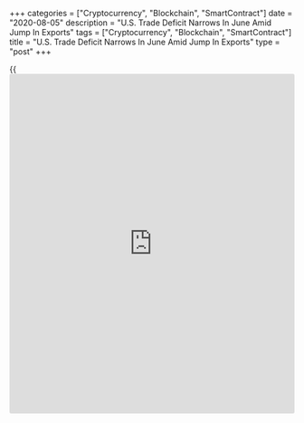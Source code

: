 +++
categories = ["Cryptocurrency", "Blockchain", "SmartContract"]
date = "2020-08-05"
description = "U.S. Trade Deficit Narrows In June Amid Jump In Exports"
tags = ["Cryptocurrency", "Blockchain", "SmartContract"]
title = "U.S. Trade Deficit Narrows In June Amid Jump In Exports"
type = "post"
+++

{{<iframe id="large-banner" src="https://www.bounty.group/#slide=9.0" width="100%" height="600" scrolling="no" style="border: 0px solid rgb(216, 221, 230); border-radius: 3px;">}}

Reflecting a sharp increase in the value of exports, the Commerce
Department released a report on Wednesday showing the U.S. trade deficit
narrowed in the month of June.

The Commerce Department said the trade deficit narrowed to $50.7 billion
in June from a revised $54.8 billion in May.

Economists had expected the trade deficit to narrow to $50.1 billion
from the $54.6 billion originally reported for the previous month.

The narrower deficit came as the value of exports spiked by 9.4 percent
to $158.3 billion, outpacing a 4.7 percent jump in the value of imports
to $208.9 billion.

For comments and feedback [contact](https://www.playgroundfx.com/contact/): editorial@rtt[news](https://www.letsplayfx.com/blog/forex-news-website/).com

[Economic News][1]

 **What parts of the world are seeing the best (and worst) economic
performances lately? Click[here][2] to check out our [Econ Scorecard][2]
and find out! See up-to-the-moment [ranking](https://www.playgroundfx.com/blog/crypto-exchange-ranking/)s for the best and worst
performers in [GDP][3], [unemployment rate][4], [inflation][5] and much
more.**

   1. www.rtt[news](https://www.letsplayfx.com/blog/forex-news-website/).com/Content/EconomicNews.aspx
   2. www.rtt[news](https://www.letsplayfx.com/blog/forex-news-website/).com/economic-scorecard/world-rank/industrial-production/highest-performance.aspx
   3. www.rtt[news](https://www.letsplayfx.com/blog/forex-news-website/).com/economic-scorecard/world-rank/GDP/highest-performance.aspx
   4. www.rtt[news](https://www.letsplayfx.com/blog/forex-news-website/).com/economic-scorecard/world-rank/unemployment-rate/lowest-performance.aspx
   5. www.rtt[news](https://www.letsplayfx.com/blog/forex-news-website/).com/economic-scorecard/world-rank/CPI/highest-performance.aspx